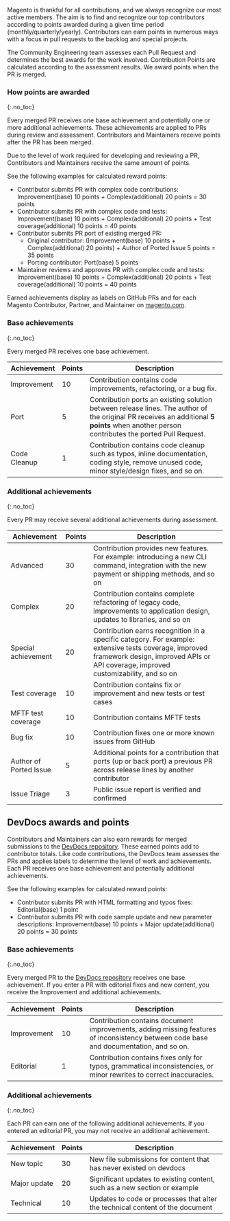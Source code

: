 Magento is thankful for all contributions, and we always recognize our most active members. The aim is to find and recognize our top contributors according to points awarded during a given time period (monthly/quarterly/yearly). Contributors can earn points in numerous ways with a focus in pull requests to the backlog and special projects.

The Community Engineering team assesses each Pull Request and determines the best awards for the work involved. Contribution Points are calculated according to the assessment results. We award points when the PR is merged.

### How points are awarded
{:.no_toc}

Every merged PR receives one base achievement and potentially one or more additional achievements. These achievements are applied to PRs during review and assessment. Contributors and Maintainers receive points after the PR has been merged.

Due to the level of work required for developing and reviewing a PR, Contributors and Maintainers receive the same amount of points.

See the following examples for calculated reward points:

- Contributor submits PR with complex code contributions: Improvement(base) 10 points + Complex(additional) 20 points = 30 points
- Contributor submits PR with complex code and tests: Improvement(base) 10 points + Complex(additional) 20 points + Test coverage(additional) 10 points = 40 points
- Contributor submits PR port of existing merged PR:
  - Original contributor: (Improvement(base) 10 points + Complex(additional) 20 points) + Author of Ported Issue 5 points = 35 points
  - Porting contributor: Port(base) 5 points
- Maintainer reviews and approves PR with complex code and tests: Improvement(base) 10 points + Complex(additional) 20 points + Test coverage(additional) 10 points = 40 points

Earned achievements display as labels on GitHub PRs and for each Magento Contributor, Partner, and Maintainer on [magento.com](https://magento.com/magento-contributors).

### Base achievements
{:.no_toc}

Every merged PR receives one base achievement.

Achievement | Points | Description
| ------------ | --- | --- |
Improvement| 10 | Contribution contains code improvements, refactoring, or a bug fix.
Port | 5 | Contribution ports an existing solution between release lines. The author of the original PR receives an additional **5 points** when another person contributes the ported Pull Request.
Code Cleanup | 1 | Contribution contains code cleanup such as typos, inline documentation, coding style, remove unused code, minor style/design fixes, and so on.


### Additional achievements
{:.no_toc}

Every PR may receive several additional achievements during assessment.

Achievement | Points | Description
| ------------ | --- | --- |
Advanced | 30 | Contribution provides new features. For example: introducing a new CLI command, integration with the new payment or shipping methods, and so on
Complex | 20 | Contribution contains complete refactoring of legacy code, improvements to application design, updates to libraries, and so on
Special achievement | 20 | Contribution earns recognition in a specific category. For example: extensive tests coverage, improved framework design, improved APIs or API coverage, improved customizability, and so on
Test coverage | 10 | Contribution contains fix or improvement and new tests or test cases
MFTF test coverage| 10 | Contribution contains MFTF tests
Bug fix | 10 | Contribution fixes one or more known issues from GitHub
Author of Ported Issue | 5 | Additional points for a contribution that ports (up or back port) a previous PR across release lines by another contributor
Issue Triage | 3 | Public issue report is verified and confirmed


## DevDocs awards and points

Contributors and Maintainers can also earn rewards for merged submissions to the [DevDocs repository](https://github.com/magento/devdocs). These earned points add to contributor totals. Like code contributions, the DevDocs team assesses the PRs and applies labels to determine the level of work and achievements. Each PR receives one base achievement and potentially additional achievements.

See the following examples for calculated reward points:

- Contributor submits PR with HTML formatting and typos fixes: Editorial(base) 1 point
- Contributor submits PR with code sample update and new parameter descriptions: Improvement(base) 10 points + Major update(additional) 20 points = 30 points

### Base achievements
{:.no_toc}

Every merged PR to the [DevDocs repository](https://github.com/magento/devdocs) receives one base achievement. If you enter a PR with editorial fixes and new content, you receive the Improvement and additional achievements.

Achievement | Points | Description
| ------------ | --- | --- |
Improvement | 10 | Contribution contains document improvements, adding missing features of inconsistency between code base and documentation, and so on.
Editorial | 1 | Contribution contains fixes only for typos, grammatical inconsistencies, or minor rewrites to correct inaccuracies.


### Additional achievements
{:.no_toc}

Each PR can earn one of the following additional achievements. If you entered an editorial PR, you may not receive an additional achievement.

Achievement | Points | Description
| ------------ | --- | --- |
New topic | 30 | New file submissions for content that has never existed on devdocs
Major update | 20 | Significant updates to existing content, such as a new section or example
Technical | 10 | Updates to code or processes that alter the technical content of the document

